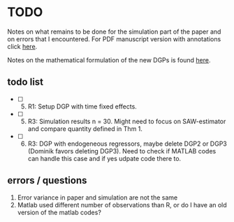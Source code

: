 # TODO

Notes on what remains to be done for the simulation part of the paper and on errors that
I encountered. For PDF manuscript version with annotations click [here](https://drive.google.com/file/d/1cMP0wbfQ5MLAQJbb1cjegLYZyIHuYMtS/view?usp=sharing).


Notes on the mathematical formulation of the new DGPs is found [here](https://drive.google.com/file/d/1pEXFkq0QZZ7aXemwTQq7LWjxgb7NS6aL/view?usp=sharing).


## todo list

- [ ] 5. R1: Setup DGP with time fixed effects.
- [ ] 5. R3: Simulation results n = 30. Might need to focus on SAW-estimator and compare quantity defined in Thm 1.
- [ ] 6. R3: DGP with endogeneous regressors, maybe delete DGP2 or DGP3 (Dominik favors deleting DGP3). Need to check if MATLAB codes can handle this case and if yes udpate code there to.


## errors / questions


1. Error variance in paper and simulation are not the same
2. Matlab used different number of observations than R, or do I have an old version of the matlab codes?
